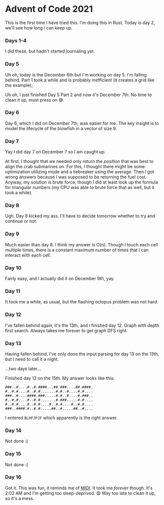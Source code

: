 # Advent of Code 2021

This is the first time I have tried this.
I'm doing this in Rust.
Today is day 2, we'll see how long I can keep up.

### Days 1-4

I did these, but hadn't started journaling yet.

### Day 5

Uh oh, today is the December 6th but I'm working on day 5.
I'm falling behind.
Part 1 took a while and is probably inefficient (it creates a grid like the example);

Uh oh, I just finished Day 5 Part 2 and now it's December 7th.
No time to clean it up, must press on 😅.

### Day 6

Day 6, which I did on December 7th, was easier for me.
The key insight is to model the lifecycle of the blowfish in a vector of size 9.

### Day 7

Yay I did day 7 on December 7 so I am caught up.

At first, I thought that we needed only return the *position* that was best to align the crab submarines on.
For this, I thought there might be some optimization utilizing mode and a tiebreaker using the average.
Then I got wrong answers because I was supposed to be returning the fuel cost.
Anyway, my solution is brute force, though I did at least look up the formula for triangular numbers (my CPU was able to brute force that as well, but it took a while).

### Day 8

Ugh. Day 8 kicked my ass.
I'll have to decide tomorrow whether to try and continue or not.

### Day 9

Much easier than day 8.
I think my answer is O(n).
Though I touch each cell multiple times, there is a constant maximum number of times that I can interact with each cell.

### Day 10

Fairly easy, and I actually did it on December 9th, yay.

### Day 11

It took me a while, as usual, but the flashing octopus problem was not hard.

### Day 12

I've fallen behind again, it's the 13th, and I finished day 12.
Graph with depth first search.
Always takes me forever to get graph DFS right.

### Day 13

Having fallen behind, I've only done the input parsing for day 13 on the 13th, but I need to call it a night.

...two days later...

Finished day 13 on the 15th. My answer looks like this:

```text
###..#....#..#.####...##.###....##.####.
#..#.#....#..#.#.......#.#..#....#.#....
###..#....####.###.....#.#..#....#.###..
#..#.#....#..#.#.......#.###.....#.#....
#..#.#....#..#.#....#..#.#....#..#.#....
###..####.#..#.#.....##..#.....##..#....
```

I entered `BLHFJPJF` which apparently is the right answer.

### Day 14

Not done :(

### Day 15

Not done :(

### Day 16

Got it.
This was fun, it reminds me of [MIDI](https://github.com/webern/midi_file).
It took me *forever* though.
It's 2:02 AM and I'm getting too sleep-deprived. 😩
Way too late to clean it up, so it's a mess.
